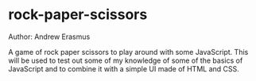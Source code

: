 # rock-paper-scissors
Author: Andrew Erasmus

A game of rock paper scissors to play around with some JavaScript. This will be used to test out some of my knowledge of some of the basics of JavaScript and to combine it with a simple UI made of HTML and CSS.

